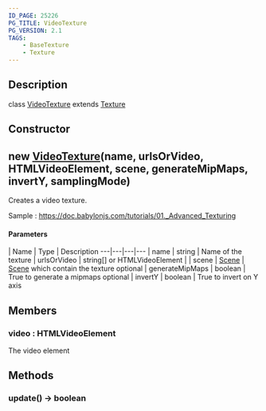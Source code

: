 ```yaml
---
ID_PAGE: 25226
PG_TITLE: VideoTexture
PG_VERSION: 2.1
TAGS:
    - BaseTexture
    - Texture
---
```

## Description

class [VideoTexture](/classes/2.4/VideoTexture) extends [Texture](/classes/2.4/Texture)



## Constructor

## new [VideoTexture](/classes/2.4/VideoTexture)(name, urlsOrVideo, HTMLVideoElement, scene, generateMipMaps, invertY, samplingMode)

Creates a video texture.

Sample : https://doc.babylonjs.com/tutorials/01._Advanced_Texturing

#### Parameters
 | Name | Type | Description
---|---|---|---
 | name | string |    Name of the texture
 | urlsOrVideo | string[] or HTMLVideoElement | 
 | scene | [Scene](/classes/2.4/Scene) |    [Scene](/classes/2.4/Scene) which contain the texture
optional | generateMipMaps | boolean |    True to generate a mipmaps
optional | invertY | boolean |    True to invert on Y axis
## Members

### video : HTMLVideoElement

The video element

## Methods

### update() &rarr; boolean


